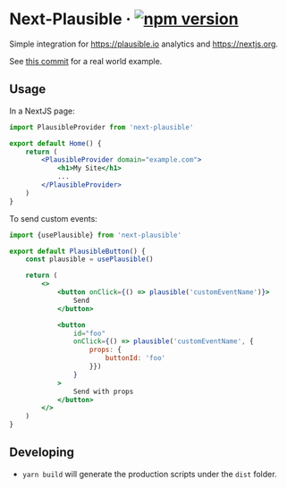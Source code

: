 # Next-Plausible &middot; [![npm version](https://img.shields.io/npm/v/next-plausible.svg?style=flat)](https://www.npmjs.com/package/next-plausible)

Simple integration for https://plausible.io analytics and https://nextjs.org.

See [this commit](https://github.com/4lejandrito/react-guitar/commit/a634d43cab5c4da5da5aeabaa792a5f42c21a1ed) for a real world example.

## Usage

In a NextJS page:

```jsx
import PlausibleProvider from 'next-plausible'

export default Home() {
    return (
        <PlausibleProvider domain="example.com">
            <h1>My Site</h1>
            ...
        </PlausibleProvider>
    )
}
```

To send custom events:

```jsx
import {usePlausible} from 'next-plausible'

export default PlausibleButton() {
    const plausible = usePlausible()

    return (
        <>
            <button onClick={() => plausible('customEventName')}>
                Send
            </button>

            <button
                id="foo"
                onClick={() => plausible('customEventName', {
                    props: {
                        buttonId: 'foo'
                    }})
                }
            >
                Send with props
            </button>
        </>
    )
}
```

## Developing

- `yarn build` will generate the production scripts under the `dist` folder.
